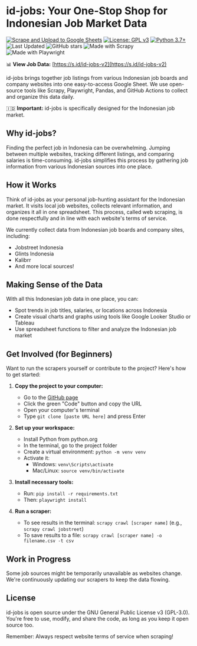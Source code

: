 # id-jobs: Your One-Stop Shop for Indonesian Job Market Data

[![Scrape and Upload to Google Sheets](https://github.com/ceroberoz/id-jobs/actions/workflows/scrape.yml/badge.svg)](https://github.com/ceroberoz/id-jobs/actions/workflows/scrape.yml)
[![License: GPL v3](https://img.shields.io/badge/License-GPLv3-blue.svg)](https://www.gnu.org/licenses/gpl-3.0)
[![Python 3.7+](https://img.shields.io/badge/python-3.7+-blue.svg)](https://www.python.org/downloads/)
![Last Updated](https://img.shields.io/github/last-commit/ceroberoz/id-jobs)
![GitHub stars](https://img.shields.io/github/stars/ceroberoz/id-jobs?style=social)
![Made with Scrapy](https://img.shields.io/badge/Made%20with-Scrapy-green.svg)
![Made with Playwright](https://img.shields.io/badge/Made%20with-Playwright-orange.svg)

📊 **View Job Data:** [https://s.id/id-jobs-v2](https://s.id/id-jobs-v2)

id-jobs brings together job listings from various Indonesian job boards and company websites into one easy-to-access Google Sheet. We use open-source tools like Scrapy, Playwright, Pandas, and GitHub Actions to collect and organize this data daily.

🇮🇩 **Important:** id-jobs is specifically designed for the Indonesian job market.

## Why id-jobs?

Finding the perfect job in Indonesia can be overwhelming. Jumping between multiple websites, tracking different listings, and comparing salaries is time-consuming. id-jobs simplifies this process by gathering job information from various Indonesian sources into one place.

## How it Works

Think of id-jobs as your personal job-hunting assistant for the Indonesian market. It visits local job websites, collects relevant information, and organizes it all in one spreadsheet. This process, called web scraping, is done respectfully and in line with each website's terms of service.

We currently collect data from Indonesian job boards and company sites, including:
- Jobstreet Indonesia
- Glints Indonesia
- Kalibrr
- And more local sources!

## Making Sense of the Data

With all this Indonesian job data in one place, you can:
- Spot trends in job titles, salaries, or locations across Indonesia
- Create visual charts and graphs using tools like Google Looker Studio or Tableau
- Use spreadsheet functions to filter and analyze the Indonesian job market

## Get Involved (for Beginners)

Want to run the scrapers yourself or contribute to the project? Here's how to get started:

1. **Copy the project to your computer:**
   - Go to the [GitHub page](https://github.com/ceroberoz/id-jobs)
   - Click the green "Code" button and copy the URL
   - Open your computer's terminal
   - Type `git clone [paste URL here]` and press Enter

2. **Set up your workspace:**
   - Install Python from python.org
   - In the terminal, go to the project folder
   - Create a virtual environment: `python -m venv venv`
   - Activate it:
     - Windows: `venv\Scripts\activate`
     - Mac/Linux: `source venv/bin/activate`

3. **Install necessary tools:**
   - Run: `pip install -r requirements.txt`
   - Then: `playwright install`

4. **Run a scraper:**
   - To see results in the terminal:
     `scrapy crawl [scraper name]` (e.g., `scrapy crawl jobstreet`)
   - To save results to a file:
     `scrapy crawl [scraper name] -o filename.csv -t csv`

## Work in Progress

Some job sources might be temporarily unavailable as websites change. We're continuously updating our scrapers to keep the data flowing.

## License

id-jobs is open source under the GNU General Public License v3 (GPL-3.0). You're free to use, modify, and share the code, as long as you keep it open source too.

Remember: Always respect website terms of service when scraping!
